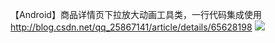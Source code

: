【Android】商品详情页下拉放大动画工具类，一行代码集成使用
http://blog.csdn.net/qq_25867141/article/details/65628198
[![](https://jitpack.io/v/Blincheng/PullDownEnlargeUtilDemo.svg)](https://jitpack.io/#Blincheng/PullDownEnlargeUtilDemo)

